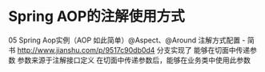 # Spring AOP的注解使用方式
05 Spring Aop实例（AOP 如此简单）@Aspect、@Around 注解方式配置 - 简书
http://www.jianshu.com/p/9517c90db0d4
分支实现了
能够在切面中传递参数
参数来源于注解接口定义
在切面中传递参数后，能够在业务类中使用此参数
